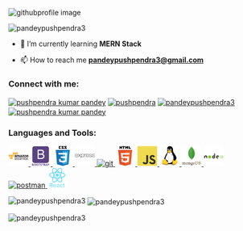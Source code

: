 <!-- <h1 align="center">Hi 👋, I'm Pushpendra Kumar Pandey</h1>
<h3 align="center">Aspiring full-stack developer from India</h3> -->
![githubprofile image](https://user-images.githubusercontent.com/86410106/144550719-af8e55e7-c703-454d-9d12-a67d7d19de3f.png)


<p align="left"> <img src="https://komarev.com/ghpvc/?username=pandeypushpendra3&label=Profile%20views&color=0e75b6&style=flat" alt="pandeypushpendra3" /> </p>



- 🌱 I’m currently learning **MERN Stack**

- 📫 How to reach me **pandeypushpendra3@gmail.com**

<h3 align="left">Connect with me:</h3>
<p align="left">
<a href="https://linkedin.com/in/pushpendra kumar pandey" target="blank"><img align="center" src="https://raw.githubusercontent.com/rahuldkjain/github-profile-readme-generator/master/src/images/icons/Social/linked-in-alt.svg" alt="pushpendra kumar pandey" height="30" width="40" /></a>
<a href="https://fb.com/pushpendra" target="blank"><img align="center" src="https://raw.githubusercontent.com/rahuldkjain/github-profile-readme-generator/master/src/images/icons/Social/facebook.svg" alt="pushpendra" height="30" width="40" /></a>
<a href="https://instagram.com/pandeypushpendra3" target="blank"><img align="center" src="https://raw.githubusercontent.com/rahuldkjain/github-profile-readme-generator/master/src/images/icons/Social/instagram.svg" alt="pandeypushpendra3" height="30" width="40" /></a>
<a href="https://www.youtube.com/c/pushpendra kumar pandey" target="blank"><img align="center" src="https://raw.githubusercontent.com/rahuldkjain/github-profile-readme-generator/master/src/images/icons/Social/youtube.svg" alt="pushpendra kumar pandey" height="30" width="40" /></a>
</p>

<h3 align="left">Languages and Tools:</h3>
<p align="left"> <a href="https://aws.amazon.com" target="_blank"> <img src="https://raw.githubusercontent.com/devicons/devicon/master/icons/amazonwebservices/amazonwebservices-original-wordmark.svg" alt="aws" width="40" height="40"/> </a> <a href="https://getbootstrap.com" target="_blank"> <img src="https://raw.githubusercontent.com/devicons/devicon/master/icons/bootstrap/bootstrap-plain-wordmark.svg" alt="bootstrap" width="40" height="40"/> </a> <a href="https://www.w3schools.com/css/" target="_blank"> <img src="https://raw.githubusercontent.com/devicons/devicon/master/icons/css3/css3-original-wordmark.svg" alt="css3" width="40" height="40"/> </a> <a href="https://expressjs.com" target="_blank"> <img src="https://raw.githubusercontent.com/devicons/devicon/master/icons/express/express-original-wordmark.svg" alt="express" width="40" height="40"/> </a> <a href="https://git-scm.com/" target="_blank"> <img src="https://www.vectorlogo.zone/logos/git-scm/git-scm-icon.svg" alt="git" width="40" height="40"/> </a> <a href="https://www.w3.org/html/" target="_blank"> <img src="https://raw.githubusercontent.com/devicons/devicon/master/icons/html5/html5-original-wordmark.svg" alt="html5" width="40" height="40"/> </a> <a href="https://developer.mozilla.org/en-US/docs/Web/JavaScript" target="_blank"> <img src="https://raw.githubusercontent.com/devicons/devicon/master/icons/javascript/javascript-original.svg" alt="javascript" width="40" height="40"/> </a> <a href="https://www.linux.org/" target="_blank"> <img src="https://raw.githubusercontent.com/devicons/devicon/master/icons/linux/linux-original.svg" alt="linux" width="40" height="40"/> </a> <a href="https://www.mongodb.com/" target="_blank"> <img src="https://raw.githubusercontent.com/devicons/devicon/master/icons/mongodb/mongodb-original-wordmark.svg" alt="mongodb" width="40" height="40"/> </a> <a href="https://nodejs.org" target="_blank"> <img src="https://raw.githubusercontent.com/devicons/devicon/master/icons/nodejs/nodejs-original-wordmark.svg" alt="nodejs" width="40" height="40"/> </a> <a href="https://postman.com" target="_blank"> <img src="https://www.vectorlogo.zone/logos/getpostman/getpostman-icon.svg" alt="postman" width="40" height="40"/> </a> <a href="https://reactjs.org/" target="_blank"> <img src="https://raw.githubusercontent.com/devicons/devicon/master/icons/react/react-original-wordmark.svg" alt="react" width="40" height="40"/> </a> </p>

<p><img align="left" src="https://github-readme-stats.vercel.app/api/top-langs?username=pandeypushpendra3&show_icons=true&locale=en&layout=compact" alt="pandeypushpendra3" /></p>

<p>&nbsp;<img align="center" src="https://github-readme-stats.vercel.app/api?username=pandeypushpendra3&show_icons=true&locale=en" alt="pandeypushpendra3" /></p>

<p><img align="center" src="https://github-readme-streak-stats.herokuapp.com/?user=pandeypushpendra3&" alt="pandeypushpendra3" /></p>

